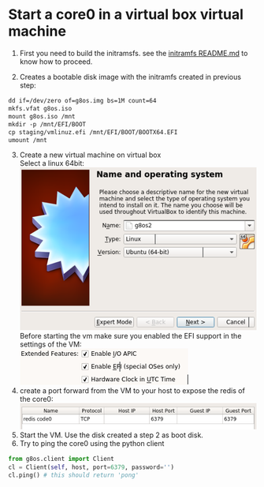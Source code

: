 # Start a core0 in a virtual box virtual machine

1. First you need to build the initramsfs. see the [initramfs README.md](https://github.com/g8os/initramfs/blob/master/README.md) to know how to proceed.

2. Creates a bootable disk image with the initramfs created in previous step:
```shell
dd if=/dev/zero of=g8os.img bs=1M count=64
mkfs.vfat g8os.iso
mount g8os.iso /mnt
mkdir -p /mnt/EFI/BOOT
cp staging/vmlinuz.efi /mnt/EFI/BOOT/BOOTX64.EFI
umount /mnt
```
3. Create a new virtual machine on virtual box  
Select a linux 64bit:  
![create vm](imgs/create_vm.png)  
Before starting the vm make sure you enabled the EFI support in the settings of the VM:  
![create vm](imgs/enable_efi.png)  
4. create a port forward from the VM to your host to expose the redis of the core0:
![port forward](imgs/portforward.png)
5. Start the VM. Use the disk created a step 2 as boot disk.
6. Try to ping the core0 using the python client
```python
from g8os.client import Client
cl = Client(self, host, port=6379, password='')
cl.ping() # this should return 'pong'
```
